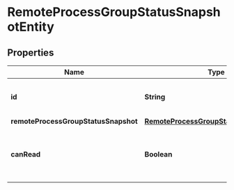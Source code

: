 
# RemoteProcessGroupStatusSnapshotEntity

## Properties
Name | Type | Description | Notes
------------ | ------------- | ------------- | -------------
**id** | **String** | The id of the remote processo group. |  [optional]
**remoteProcessGroupStatusSnapshot** | [**RemoteProcessGroupStatusSnapshotDTO**](RemoteProcessGroupStatusSnapshotDTO.md) |  |  [optional]
**canRead** | **Boolean** | Indicates whether the user can read a given resource. |  [optional]



